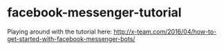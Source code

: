 # facebook-messenger-tutorial
Playing around with the tutorial here: http://x-team.com/2016/04/how-to-get-started-with-facebook-messenger-bots/

